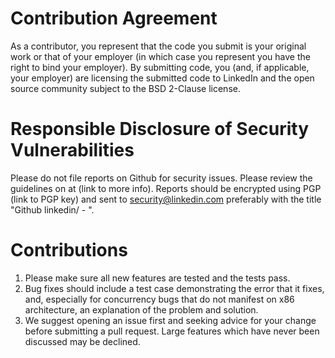 Contribution Agreement
======================

As a contributor, you represent that the code you submit is your
original work or that of your employer (in which case you represent you
have the right to bind your employer).  By submitting code, you (and, if
applicable, your employer) are licensing the submitted code to LinkedIn
and the open source community subject to the BSD 2-Clause license. 

Responsible Disclosure of Security Vulnerabilities
==================================================

Please do not file reports on Github for security issues.
Please review the guidelines on at (link to more info).
Reports should be encrypted using PGP (link to PGP key) and sent to
security@linkedin.com preferably with the title "Github linkedin/<project> - <short summary>".

Contributions
===========================================

1. Please make sure all new features are tested and the tests pass.
2. Bug fixes should include a test case demonstrating the error that it fixes, 
   and, especially for concurrency bugs that do not manifest on x86 architecture, 
   an explanation of the problem and solution.
3. We suggest opening an issue first and seeking advice for your change before
   submitting a pull request.  Large features which have never been discussed may
   be declined.